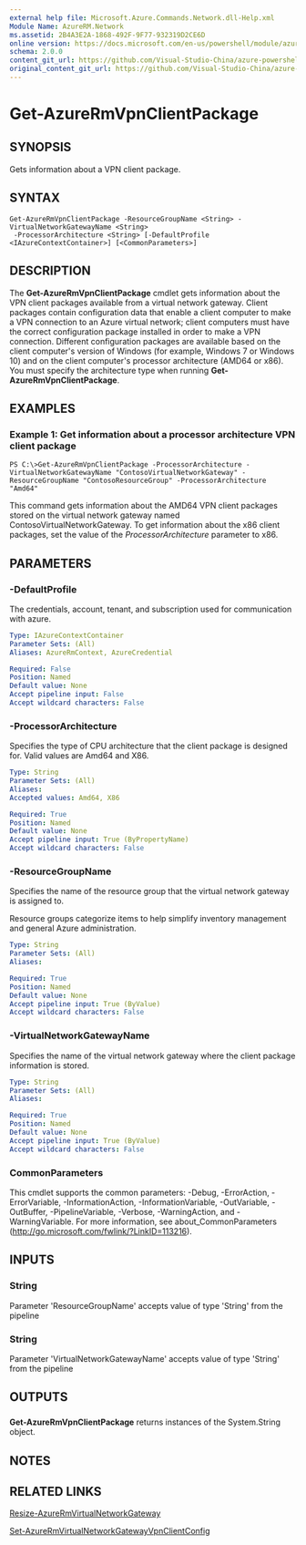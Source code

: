 ```yaml
---
external help file: Microsoft.Azure.Commands.Network.dll-Help.xml
Module Name: AzureRM.Network
ms.assetid: 2B4A3E2A-1868-492F-9F77-932319D2CE6D
online version: https://docs.microsoft.com/en-us/powershell/module/azurerm.network/get-azurermvpnclientpackage
schema: 2.0.0
content_git_url: https://github.com/Visual-Studio-China/azure-powershell/blob/preview/src/ResourceManager/Network/Commands.Network/help/Get-AzureRmVpnClientPackage.md
original_content_git_url: https://github.com/Visual-Studio-China/azure-powershell/blob/preview/src/ResourceManager/Network/Commands.Network/help/Get-AzureRmVpnClientPackage.md
---
```


# Get-AzureRmVpnClientPackage

## SYNOPSIS
Gets information about a VPN client package.

## SYNTAX

```
Get-AzureRmVpnClientPackage -ResourceGroupName <String> -VirtualNetworkGatewayName <String>
 -ProcessorArchitecture <String> [-DefaultProfile <IAzureContextContainer>] [<CommonParameters>]
```

## DESCRIPTION
The **Get-AzureRmVpnClientPackage** cmdlet gets information about the VPN client packages available from a virtual network gateway.
Client packages contain configuration data that enable a client computer to make a VPN connection to an Azure virtual network; client computers must have the correct configuration package installed in order to make a VPN connection.
Different configuration packages are available based on the client computer's version of Windows (for example, Windows 7 or Windows 10) and on the client computer's processor architecture (AMD64 or x86).
You must specify the architecture type when running **Get-AzureRmVpnClientPackage**.

## EXAMPLES

### Example 1: Get information about a processor architecture VPN client package
```
PS C:\>Get-AzureRmVpnClientPackage -ProcessorArchitecture -VirtualNetworkGatewayName "ContosoVirtualNetworkGateway" -ResourceGroupName "ContosoResourceGroup" -ProcessorArchitecture "Amd64"
```

This command gets information about the AMD64 VPN client packages stored on the virtual network gateway named ContosoVirtualNetworkGateway.
To get information about the x86 client packages, set the value of the *ProcessorArchitecture* parameter to x86.

## PARAMETERS

### -DefaultProfile
The credentials, account, tenant, and subscription used for communication with azure.

```yaml
Type: IAzureContextContainer
Parameter Sets: (All)
Aliases: AzureRmContext, AzureCredential

Required: False
Position: Named
Default value: None
Accept pipeline input: False
Accept wildcard characters: False
```

### -ProcessorArchitecture
Specifies the type of CPU architecture that the client package is designed for.
Valid values are Amd64 and X86.

```yaml
Type: String
Parameter Sets: (All)
Aliases: 
Accepted values: Amd64, X86

Required: True
Position: Named
Default value: None
Accept pipeline input: True (ByPropertyName)
Accept wildcard characters: False
```

### -ResourceGroupName
Specifies the name of the resource group that the virtual network gateway is assigned to.

Resource groups categorize items to help simplify inventory management and general Azure administration.

```yaml
Type: String
Parameter Sets: (All)
Aliases: 

Required: True
Position: Named
Default value: None
Accept pipeline input: True (ByValue)
Accept wildcard characters: False
```

### -VirtualNetworkGatewayName
Specifies the name of the virtual network gateway where the client package information is stored.

```yaml
Type: String
Parameter Sets: (All)
Aliases: 

Required: True
Position: Named
Default value: None
Accept pipeline input: True (ByValue)
Accept wildcard characters: False
```

### CommonParameters
This cmdlet supports the common parameters: -Debug, -ErrorAction, -ErrorVariable, -InformationAction, -InformationVariable, -OutVariable, -OutBuffer, -PipelineVariable, -Verbose, -WarningAction, and -WarningVariable. For more information, see about_CommonParameters (http://go.microsoft.com/fwlink/?LinkID=113216).

## INPUTS

### String
Parameter 'ResourceGroupName' accepts value of type 'String' from the pipeline

### String
Parameter 'VirtualNetworkGatewayName' accepts value of type 'String' from the pipeline

## OUTPUTS

###  
**Get-AzureRmVpnClientPackage** returns instances of the System.String object.

## NOTES

## RELATED LINKS

[Resize-AzureRmVirtualNetworkGateway](./Resize-AzureRmVirtualNetworkGateway.md)

[Set-AzureRmVirtualNetworkGatewayVpnClientConfig](./Set-AzureRmVirtualNetworkGatewayVpnClientConfig.md)


